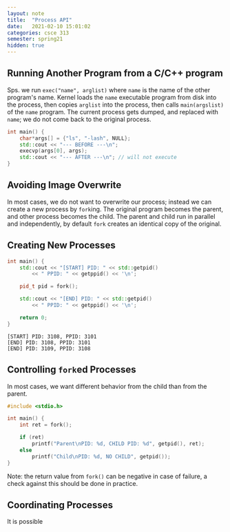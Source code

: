 ```yaml
---
layout: note
title:  "Process API"
date:   2021-02-10 15:01:02
categories: csce 313
semester: spring21
hidden: true
---
```

## Running Another Program from a C/C++ program
Sps. we run `exec("name", arglist)` where `name` is the name of the other program's name. Kernel loads the `name` executable program from disk into the process, then copies `arglist` into the process, then calls `main(argslist)` of the `name` program. The current process gets dumped, and replaced with `name`; we do not come back to the original process.

```cpp
int main() {
    char*args[] = {"ls", "-lash", NULL};
    std::cout << "--- BEFORE ---\n";
    execvp(args[0], args);
    std::cout << "--- AFTER ---\n"; // will not execute
}
```

## Avoiding Image Overwrite
In most cases, we do not want to overwrite our process; instead we can create a new process by `fork`ing. The original program becomes the parent, and other process becomes the child. The parent and child run in parallel and independently, by default `fork` creates an identical copy of the original.

## Creating New Processes
```cpp
int main() {
    std::cout << "[START] PID: " << std::getpid()
        << " PPID: " << getppid() << '\n';

    pid_t pid = fork();

    std::cout << "[END] PID: " << std::getpid()
        << " PPID: " << getppid() << '\n';

    return 0;
}
```
```
[START] PID: 3108, PPID: 3101
[END] PID: 3108, PPID: 3101
[END] PID: 3109, PPID: 3108
```

## Controlling `fork`ed Processes
In most cases, we want different behavior from the child than from the parent.
```cpp
#include <stdio.h>

int main() {
    int ret = fork();

    if (ret)
        printf("Parent\nPID: %d, CHILD PID: %d", getpid(), ret);
    else
        printf("Child\nPID: %d, NO CHILD", getpid());
}
```

Note: the return value from `fork()` can be negative in case of failure, a check against this should be done in practice.

## Coordinating Processes
It is possible